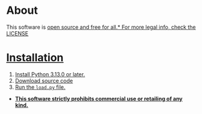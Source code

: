 # About
This software is <u>open source and free for all.<u>*
For more legal info, check the [LICENSE](https://github.com/Rainesroom/ViewPoint/blob/main/LICENSE.md)

# Installation
1. Install Python 3.13.0 or later.
2. Download source code
3. [Run](https://realpython.com/run-python-scripts/) the `load.py` file.




* **This software strictly prohibits commercial use or retailing of any kind.**
